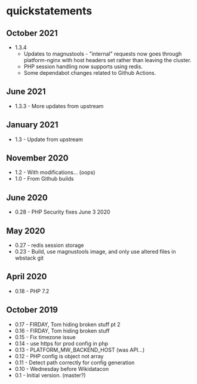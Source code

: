 # quickstatements

## October 2021

- 1.3.4
  - Updates to magnustools - "internal" requests now goes through platform-nginx with host headers set rather than leaving the cluster.
  - PHP session handling now supports using redis.
  - Some dependabot changes related to Github Actions.

## June 2021

- 1.3.3 - More updates from upstream

## January 2021

- 1.3 - Update from upstream

## November 2020

- 1.2 - With modifications... (oops)
- 1.0 - From Github builds

## June 2020

- 0.28 - PHP Security fixes June 3 2020

## May 2020

- 0.27 - redis session storage
- 0.23 - Build, use magnustools image, and only use altered files in wbstack git

## April 2020

- 0.18 - PHP 7.2

## October 2019

- 0.17 - FIRDAY, Tom hiding broken stuff pt 2
- 0.16 - FIRDAY, Tom hiding broken stuff
- 0.15 - Fix timezone issue
- 0.14 - use https for prod config in php
- 0.13 - PLATFORM_MW_BACKEND_HOST (was API...)
- 0.12 - PHP config is object not array
- 0.11 - Detect path correctly for config generation
- 0.10 - Wednesday before Wikidatacon
- 0.1 - Initial version. (master?)
